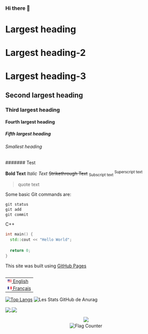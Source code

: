 ### Hi there 👋

<!--
**BOULANGER-Charles-Antoine/BOULANGER-Charles-Antoine** is a ✨ _special_ ✨ repository because its `README.md` (this file) appears on your GitHub profile.

Here are some ideas to get you started:

- 🔭 I’m currently working on ...
- 🌱 I’m currently learning ...
- 👯 I’m looking to collaborate on ...
- 🤔 I’m looking for help with ...
- 💬 Ask me about ...
- 📫 How to reach me: ...
- 😄 Pronouns: ...
- ⚡ Fun fact: ...
-->

# Largest heading
# Largest heading-2
# Largest heading-3
## Second largest heading
### Third largest heading
#### Fourth largest heading
##### Fifth largest heading
###### Smallest heading
####### Test

**Bold Text**
*Italic Text*
~~Strikethrough Text~~
<sub> Subscript text </sub>
<sup> Superscript text </sup>
> quote text

Some basic Git commands are:
```
git status
git add
git commit
```
C++
```C++
int main() {
  std::cout << "Hello World";
  
  return 0;
}
```

This site was built using [GitHub Pages](https://pages.github.com/)

<table align="right">
 <tr><td><a href="README.md"><img src="Images/us_flag.png" height="13"> English</a></td></tr>
 <tr><td><a href="README_fr.md"><img src="Images/fr_flag.png" height="13"> Français</a></td></tr>
</table>

[![Top Langs](https://github-readme-stats.vercel.app/api/top-langs/?username=BOULANGER-Charles-Antoine&theme=discord_old_blurple)](https://github.com/anuraghazra/github-readme-stats)
![Les Stats GitHub de Anurag](https://github-readme-stats.vercel.app/api?username=BOULANGER-Charles-Antoine&count_private=true&show_icons=true&theme=discord_old_blurple)

<a href="https://github.com/BOULANGER-Charles-Antoine/github-readme-stats">
  <img align="center" src="https://github-readme-stats.vercel.app/api/pin/?username=BOULANGER-Charles-Antoine&repo=github-readme-stats&theme=discord_old_blurple" />
</a>
<a href="https://github.com/BOULANGER-Charles-Antoine/convoychat">
  <img align="center" src="https://github-readme-stats.vercel.app/api/pin/?username=BOULANGER-Charles-Antoine&repo=OpenClassrooms&theme=discord_old_blurple" />
</a>

<p align="center">
  <img src="https://github-profile-trophy.vercel.app/?username=BOULANGER-Charles-Antoine&theme=discord&margin-w=30">
  </br>
  <img src="https://s11.flagcounter.com/count2/k1vv/bg_DBDBDB/txt_000000/border_000000/columns_8/maxflags_32/viewers_0/labels_1/pageviews_1/flags_0/percent_1/" alt="Flag Counter" border="0">
</p>




